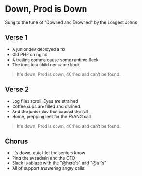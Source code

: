 # Down, Prod is Down

Sung to the tune of "Downed and Drowned" by the Longest Johns

## Verse 1

* A junior dev deployed a fix
* Old PHP on nginx
* A trailing comma cause some runtime flack
* The long lost child ner came back

> It's down, Prod is down, 404'ed and can't be found.

## Verse 2

* Log files scroll, Eyes are strained
* Coffee cups are filled and drained
* And the junior dev that caused the fall
* Home, prepping leet for the FAANG call

> It's down, Prod is down, 404'ed and can't be found.

## Chorus

* It's down, quick let the seniors know
* Ping the sysadmin and the CTO
* Slack is ablaze with the "@here's" and "@all's"
* All of support answering angry calls.
